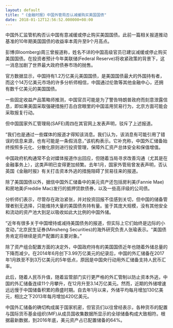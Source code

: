 ```yaml
---
layout: default
title: "《金融时报》中国外管局否认减缓购买美国国债"
date: 2018-01-12T12:56:52.000000+08:00
---
```


中国外汇监管机构否认中国有意减缓或停止购买美国国债。此前一篇相关报道推动基准的10年期美国国债的收益率本周升至9个月高点。

彭博(Bloomberg)周三曾报道称，姓名不详的中国高级官员已建议减缓或停止购买美国国债。在投资者预计今年美联储(Federal Reserve)将收紧政策的背景下，这一消息加剧了世界最大政府债券市场的抛售。

官方数据显示，中国持有1.2万亿美元美国国债，是美国国债最大的外国持有者，而这个14万亿美元市场的许多分析师相信，中国通过伦敦等其他金融中心，还拥有数千亿美元的美国国债。

一些固定收益产品策略师推测，中国官员可能是为了警告特朗普政府而刻意泄露信息，即如果美国采取强硬措施打击白宫眼里的中国滥用贸易行为，北京方面可能会采取报复行动。

但中国国家外汇管理局(SAFE)周四在其官网上发表声明，驳斥了上述报道。

“我们也是通过一些媒体的报道才得知该消息。我们认为，该消息有可能引用了错误的信息来源，也有可能是一条假消息，”该机构表示。它补充称，中国外汇储备始终按照多元化、分散化原则进行投资管理，保障外汇资产总体安全和保值增值。

中国政府机构通常不会对媒体报道作出回应，但随着当局寻求改善沟通（尤其是在金融事务上），这类声明已变得更加频繁。去年1月，国家外管局曾发表声明，否认英国《金融时报》有关打击资本外逃的措施阻碍了贸易往来的报道。

除了美国国债以外，据信中国外汇储备中的美元资产还包括房利美(Fannie Mae)和房地美(Freddie Mac)发行的抵押贷款债券，以及一些高评级的公司债。

分析师们表示，尽管存在政治紧张，并对投资回报不佳感到关切，但中国的储备管理者别无选择，只能维持大量的美国债务持有量。鉴于其庞大规模，没有其他安全和流动的资产池大到足以吸收如此大比例的中国外储。

“近年有很多关于中国增持或减持美国债务的报道，但实际上它们始终是边际的小变动，”北京民生证券(Minsheng Securities)的海外研究负责人张瑜表示。“美国债务肯定将继续是资产配置的主要对象。”

除了资产组合配置方面的决定外，中国政府持有的美国国债近年也随着外储总量的下降而减少。在2014年6月创下3.99万亿美元的纪录后，中国的外汇储备在2017年1月跌至不到3万亿美元的5年低点，原因是中国央行动用外汇储备支持人民币汇率。

此后，随着人民币升值，随着监管部门实行更严格的外汇管制以防止资本外逃，中国的外汇储备连续11个月攀升，在12月升至3.14万亿美元。然而，近期的外储增速远远慢于中国储备积累的鼎盛时期。自去年1月以来，外储平均每月增加130亿美元，相比之下2013年每月增加420亿美元。

中国外汇储备的确切构成属于国家机密，但官员们以往曾经表示，各种货币的配置与国际货币基金组织(IMF)从成员国收集数据所显示的全球储备构成大致相符。根据最新数据，到2016年底，美元资产占已配置储备的64%。

